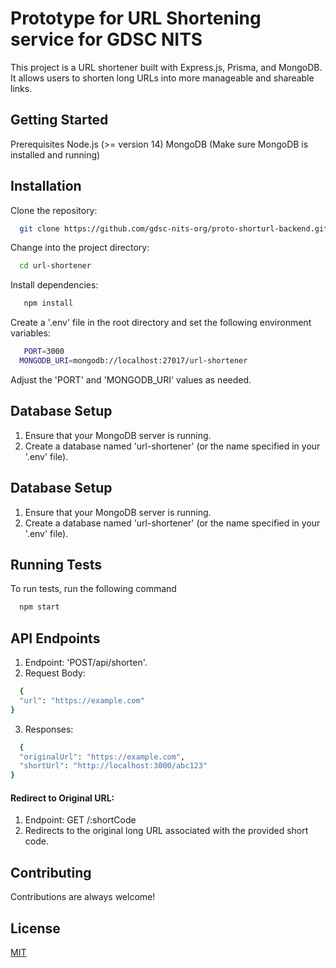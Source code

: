 #  Prototype for URL Shortening service for GDSC NITS

This project is a URL shortener built with Express.js, Prisma, and MongoDB. It allows users to shorten long URLs into more manageable and shareable links.



## Getting Started

Prerequisites
Node.js (>= version 14)
MongoDB (Make sure MongoDB is installed and running)
## Installation

Clone the repository:
```bash
  git clone https://github.com/gdsc-nits-org/proto-shorturl-backend.github

```

Change into the project directory:
```bash
  cd url-shortener

```
Install dependencies:
```bash
   npm install

```

Create a '.env' file in the root directory and set the following environment variables:
```bash
   PORT=3000
  MONGODB_URI=mongodb://localhost:27017/url-shortener

```
Adjust the 'PORT' and 'MONGODB_URI' values as needed.



##  Database Setup

1. Ensure that your MongoDB server is running.
2. Create a database named 'url-shortener' (or the name specified in your '.env' file).
##  Database Setup

1. Ensure that your MongoDB server is running.
2. Create a database named 'url-shortener' (or the name specified in your '.env' file).
## Running Tests

To run tests, run the following command

```bash
  npm start
```


## API Endpoints

1. Endpoint: 'POST/api/shorten'.
2. Request Body:


```bash
  {
  "url": "https://example.com"
}

```
3. Responses:

```bash
  {
  "originalUrl": "https://example.com",
  "shortUrl": "http://localhost:3000/abc123"
}


```
#### Redirect to Original URL:

1. Endpoint: GET /:shortCode
2. Redirects to the original long URL associated with the provided short code.


## Contributing

Contributions are always welcome!



## License

[MIT](https://choosealicense.com/licenses/mit/)
